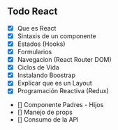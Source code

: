 ## Todo React

- [x] Que es React
- [x] Sintaxis de un componente
- [x] Estados (Hooks)
- [x] Formularios
- [x] Navegacion (React Router DOM)
- [x] Ciclos de Vida
- [x] Instalando Boostrap
- [x] Explicar que es un Layout
- [x] Programación Reactiva (Redux)
- [] Componente Padres - Hijos
- [] Manejo de props
- [] Consumo de la API